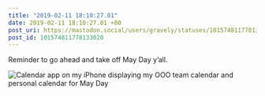 ```yaml
---
title: "2019-02-11 18:10:27.01"
date: 2019-02-11 18:10:27.01 +00
post_uri: https://mastodon.social/users/gravely/statuses/101574811778133020
post_id: 101574811778133020
---
```

Reminder to go ahead and take off May Day y’all.


![Calendar app on my iPhone displaying my OOO team calendar and personal calendar for May Day ](/images/11293205.jpg)

